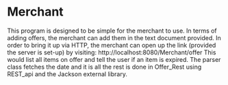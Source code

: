 # Merchant

This program is designed to be simple for the merchant to use. In terms of adding offers, the merchant can add them 
in the text document provided. 
In order to bring it up via HTTP, the merchant can open up the link (provided the server is set-up) by visiting:
http://localhost:8080/Merchant/offer
This would list all items on offer and tell the user if an item is expired. The parser class fetches the date and it is
all the rest is done in Offer_Rest using REST_api and the Jackson external library. 
